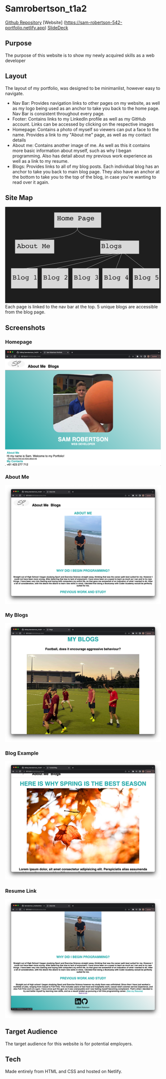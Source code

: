# Samrobertson_t1a2

[Github Repository](https://github.com/samrobertson-creator/Samrobertson_t1a2)
[Website] (<https://sam-robertson-542-portfolio.netlify.app>)
[SlideDeck](https://youtu.be/9AIBkkHTUaA)

## Purpose

The purpose of this website is to show my newly acquired skills as a web developer

## Layout

The layout of my portfolio, was designed to be minimanlist, however easy to navigate.

- Nav Bar: Provides navigation links to other pages on my website, as well as my logo being used as an anchor to take you back to the home page. Nav Bar is consistent throughout every page.
- Footer: Contains links to my LinkedIn profile as well as my GitHub account. Links can be accessed by clicking on the respective images
- Homepage: Contains a photo of myself so viewers can put a face to the name. Provides a link to my "About me" page, as well as my contact details
- About me: Contains another image of me. As well as this it contains more basic information about myself, such as why I began programming. Also has detail about my previous work experience as well as a link to my resume.
- Blogs: Provides links to all of my blog posts. Each individual blog has an anchor to take you back to main blog page. They also have an anchor at the bottom to take you to the top of the blog, in case you're wanting to read over it again.

## Site Map

![Site Map](Images/Site%20Map.png)
Each page is linked to the nav bar at the top. 5 unique blogs are accessible from the blog page.

## Screenshots

### Homepage

![Homepage](Images/Homepage.png)

### About Me

![About Me](Images/Aboutme.png)

### My Blogs

![My Blogs](Images/MyBlogs.png)

### Blog Example

![Blog Example](Images/Blog%20Example.png)

### Resume Link

![Resume Link](Images/Resume%20Link.png)

## Target Audience

The target audience for this website is for potential employers.

## Tech

Made entirely from HTML and CSS and hosted on Netlify.
